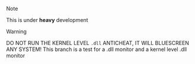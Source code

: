> [!NOTE] 
> This is under **heavy** development

> [!WARNING]
> DO NOT RUN THE KERNEL LEVEL `.dll` ANTICHEAT, IT WILL BLUESCREEN ANY SYSTEM!
This branch is a test for a .dll monitor and a kernel level .dll monitor
